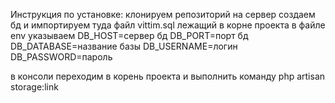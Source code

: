 Инструкция по установке:
клонируем репозиторий на сервер
создаем бд и импортируем туда файл vittim.sql лежащий в корне проекта
в файле env указываем 
  DB_HOST=сервер бд
  DB_PORT=порт бд
  DB_DATABASE=название базы
  DB_USERNAME=логин
  DB_PASSWORD=пароль

в консоли переходим в корень проекта и выполнить команду
php artisan storage:link
